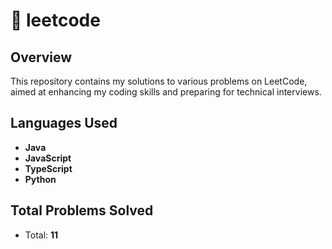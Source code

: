 # 📁 leetcode

## Overview
This repository contains my solutions to various problems on LeetCode, aimed at enhancing my coding skills and preparing for technical interviews.

## Languages Used
- **Java**
- **JavaScript**
- **TypeScript**
- **Python**

## Total Problems Solved
- Total: **11** 